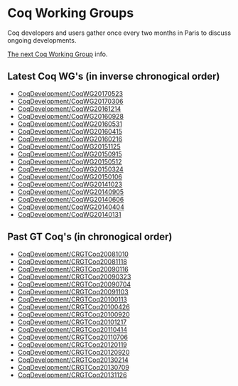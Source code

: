 Coq Working Groups
==================

Coq developers and users gather once every two months in Paris to discuss ongoing developments.

[The next Coq Working Group](NextCoqWG) info.

Latest Coq WG's (in inverse chronogical order)
----------------------------------------------

-   [CoqDevelopment/CoqWG20170523](CoqWG20170523)
-   [CoqDevelopment/CoqWG20170306](CoqWG20170306)
-   [CoqDevelopment/CoqWG20161214](CoqWG20161214)
-   [CoqDevelopment/CoqWG20160928](CoqWG20160928)
-   [CoqDevelopment/CoqWG20160531](CoqWG20160531)
-   [CoqDevelopment/CoqWG20160415](CoqWG20160415)
-   [CoqDevelopment/CoqWG20160216](CoqWG20160216)
-   [CoqDevelopment/CoqWG20151125](CoqWG20151125)
-   [CoqDevelopment/CoqWG20150915](CoqWG20150915)
-   [CoqDevelopment/CoqWG20150512](CoqWG20150512)
-   [CoqDevelopment/CoqWG20150324](CoqWG20150324)
-   [CoqDevelopment/CoqWG20150106](CoqWG20150106)
-   [CoqDevelopment/CoqWG20141023](CoqWG20141023)
-   [CoqDevelopment/CoqWG20140905](CoqWG20140905)
-   [CoqDevelopment/CoqWG20140606](CoqWG20140606)
-   [CoqDevelopment/CoqWG20140404](CoqWG20140404)
-   [CoqDevelopment/CoqWG20140131](CoqWG20140131)

Past GT Coq's (in chronogical order)
------------------------------------

-   [CoqDevelopment/CRGTCoq20081010](CRGTCoq20081010)
-   [CoqDevelopment/CRGTCoq20081118](CRGTCoq20081118)
-   [CoqDevelopment/CRGTCoq20090116](CRGTCoq20090116)
-   [CoqDevelopment/CRGTCoq20090323](CRGTCoq20090323)
-   [CoqDevelopment/CRGTCoq20090704](CRGTCoq20090704)
-   [CoqDevelopment/CRGTCoq20091103](CRGTCoq20091103)
-   [CoqDevelopment/CRGTCoq20100113](CRGTCoq20100113)
-   [CoqDevelopment/CRGTCoq20100426](CRGTCoq20100426)
-   [CoqDevelopment/CRGTCoq20100920](CRGTCoq20100920)
-   [CoqDevelopment/CRGTCoq20101217](CRGTCoq20101217)
-   [CoqDevelopment/CRGTCoq20110414](CRGTCoq20110414)
-   [CoqDevelopment/CRGTCoq20110706](CRGTCoq20110706)
-   [CoqDevelopment/CRGTCoq20120119](CRGTCoq20120119)
-   [CoqDevelopment/CRGTCoq20120920](CRGTCoq20120920)
-   [CoqDevelopment/CRGTCoq20130214](CRGTCoq20130214)
-   [CoqDevelopment/CRGTCoq20130709](CRGTCoq20130709)
-   [CoqDevelopment/CRGTCoq20131126](CRGTCoq20131126)
